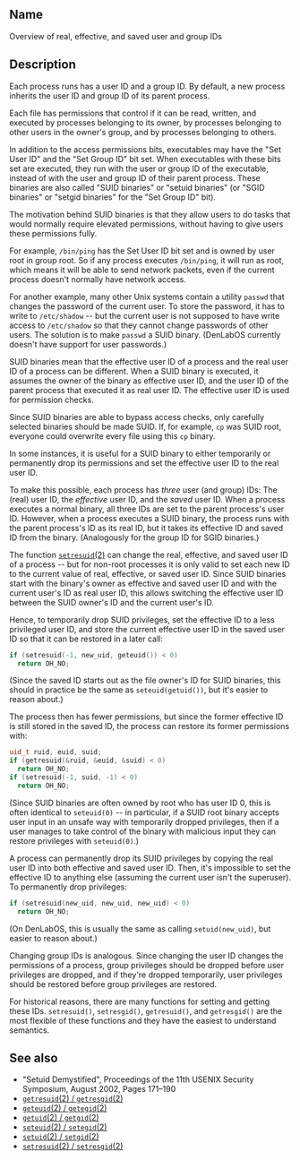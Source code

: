 ## Name

Overview of real, effective, and saved user and group IDs

## Description

Each process runs has a user ID and a group ID. By default, a new process inherits the user ID and group ID of its parent process.

Each file has permissions that control if it can be read, written, and executed by processes belonging to its owner, by processes belonging to other users in the owner's group, and by processes belonging to others.

In addition to the access permissions bits, executables may have the "Set User ID" and the "Set Group ID" bit set. When executables with these bits set are executed, they run with the user or group ID of the executable, instead of with the user and group ID of their parent process. These binaries are also called "SUID binaries" or "setuid binaries" (or "SGID binaries" or "setgid binaries" for the "Set Group ID" bit).

The motivation behind SUID binaries is that they allow users to do tasks that would normally require elevated permissions, without having to give users these permissions fully.

For example, `/bin/ping` has the Set User ID bit set and is owned by user root in group root. So if any process executes `/bin/ping`, it will run as root, which means it will be able to send network packets, even if the current process doesn't normally have network access.

For another example, many other Unix systems contain a utility `passwd` that changes the password of the current user. To store the password, it has to write to `/etc/shadow` -- but the current user is not supposed to have write access to `/etc/shadow` so that they cannot change passwords of other users. The solution is to make `passwd` a SUID binary. (DenLabOS currently doesn't have support for user passwords.)

SUID binaries mean that the effective user ID of a process and the real user ID of a process can be different. When a SUID binary is executed, it assumes the owner of the binary as effective user ID, and the user ID of the parent process that executed it as real user ID. The effective user ID is used for permission checks.

Since SUID binaries are able to bypass access checks, only carefully selected binaries should be made SUID. If, for example, `cp` was SUID root, everyone could overwrite every file using this `cp` binary.

In some instances, it is useful for a SUID binary to either temporarily or permanently drop its permissions and set the effective user ID to the real user ID.

To make this possible, each process has _three_ user (and group) IDs: The (real) user ID, the _effective_ user ID, and the _saved_ user ID. When a process executes a normal binary, all three IDs are set to the parent process's user ID. However, when a process executes a SUID binary, the process runs with the parent process's ID as its real ID, but it takes its effective ID and saved ID from the binary. (Analogously for the group ID for SGID binaries.)

The function [`setresuid`(2)](help://man/2/getresuid) can change the real, effective, and saved user ID of a process -- but for non-root processes it is only valid to set each new ID to the current value of real, effective, or saved user ID. Since SUID binaries start with the binary's owner as effective and saved user ID and with the current user's ID as real user ID, this allows switching the effective user ID between the SUID owner's ID and the current user's ID.

Hence, to temporarily drop SUID privileges, set the effective ID to a less privileged user ID, and store the current effective user ID in the saved user ID so that it can be restored in a later call:

```c++
if (setresuid(-1, new_uid, geteuid()) < 0)
  return OH_NO;
```

(Since the saved ID starts out as the file owner's ID for SUID binaries, this should in practice be the same as `seteuid(getuid())`, but it's easier to reason about.)

The process then has fewer permissions, but since the former effective ID is still stored in the saved ID, the process can restore its former permissions with:

```c++
uid_t ruid, euid, suid;
if (getresuid(&ruid, &euid, &suid) < 0)
  return OH_NO;
if (setresuid(-1, suid, -1) < 0)
  return OH_NO;
```

(Since SUID binaries are often owned by root who has user ID 0, this is often identical to `seteuid(0)` -- in particular, if a SUID root binary accepts user input in an unsafe way with temporarily dropped privileges, then if a user manages to take control of the binary with malicious input they can restore privileges with `seteuid(0)`.)

A process can permanently drop its SUID privileges by copying the real user ID into both effective and saved user ID. Then, it's impossible to set the effective ID to anything else (assuming the current user isn't the superuser). To permanently drop privileges:

```c++
if (setresuid(new_uid, new_uid, new_uid) < 0)
  return OH_NO;
```

(On DenLabOS, this is usually the same as calling `setuid(new_uid)`, but easier to reason about.)

Changing group IDs is analogous. Since changing the user ID changes the permissions of a process, group privileges should be dropped before user privileges are dropped, and if they're dropped temporarily, user privileges should be restored before group privileges are restored.

For historical reasons, there are many functions for setting and getting these IDs. `setresuid()`, `setresgid()`, `getresuid()`, and `getresgid()` are the most flexible of these functions and they have the easiest to understand semantics.

## See also

-   "Setuid Demystified", Proceedings of the 11th USENIX Security Symposium, August 2002, Pages 171–190
-   [`getresuid`(2) / `getresgid`(2)](help://man/2/getresuid)
-   [`geteuid`(2) / `getegid`(2)](help://man/2/geteuid)
-   [`getuid`(2) / `getgid`(2)](help://man/2/getuid)
-   [`seteuid`(2) / `setegid`(2)](help://man/2/seteuid)
-   [`setuid`(2) / `setgid`(2)](help://man/2/setuid)
-   [`setresuid`(2) / `setresgid`(2)](help://man/2/setresuid)
